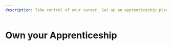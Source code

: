 ```yaml
---
description: Take control of your career. Set up an apprenticeship plan
---
```


# Own your Apprenticeship

